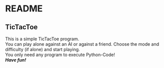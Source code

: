 # README 
## TicTacToe 
This is a simple TicTacToe program.             
You can play alone against an AI or against a friend. 
Choose the mode and difficulty (if alone) and start playing.    
You only need any program to execute Python-Code!   
**_Have fun!_**  

